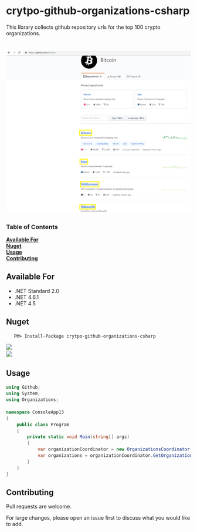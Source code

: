 # crytpo-github-organizations-csharp

This library collects github repository urls for the top 100 crypto organizations.

# ![Logo](Images/github.png) 

### Table of Contents
**[Available For](#available-for)**<br>
**[Nuget](#nuget)**<br>
**[Usage](#usage)**<br>
**[Contributing](#contributing)**<br>


## Available For
- .NET Standard 2.0
- .NET 4.6.1
- .NET 4.5


## Nuget

 ```
    PM> Install-Package crytpo-github-organizations-csharp
```
[![](https://img.shields.io/nuget/v/crytpo-github-organizations-csharp.svg)](https://www.nuget.org/packages/crytpo-github-organizations-csharp/)\
[![](https://img.shields.io/nuget/dt/crytpo-github-organizations-csharp.svg)](https://www.nuget.org/packages/crytpo-github-organizations-csharp/)




## Usage

```csharp
using Github;
using System;
using Organizations;

namespace ConsoleApp13
{
    public class Program
    {
        private static void Main(string[] args)
        {
            var organizationCoordinator = new OrganizationsCoordinator("Github_Username", "Github_Password");
            var organizations = organizationCoordinator.GetOrganizations();
        }
    }
}
```

## Contributing

Pull requests are welcome. 

For large changes, please open an issue first to discuss what you would like to add.
